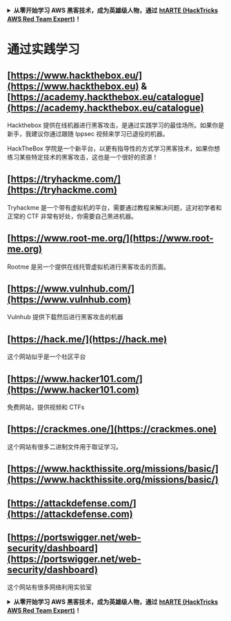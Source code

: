 <details>

<summary><strong>从零开始学习 AWS 黑客技术，成为英雄级人物，通过</strong> <a href="https://training.hacktricks.xyz/courses/arte"><strong>htARTE (HackTricks AWS Red Team Expert)</strong></a><strong>！</strong></summary>

支持 HackTricks 的其他方式：

* 如果您想在 **HackTricks 中看到您的公司广告** 或 **下载 HackTricks 的 PDF 版本**，请查看 [**订阅计划**](https://github.com/sponsors/carlospolop)！
* 获取 [**官方的 PEASS & HackTricks 商品**](https://peass.creator-spring.com)
* 发现 [**PEASS 家族**](https://opensea.io/collection/the-peass-family)，我们独家的 [**NFTs 集合**](https://opensea.io/collection/the-peass-family)
* **加入** 💬 [**Discord 群组**](https://discord.gg/hRep4RUj7f) 或 [**telegram 群组**](https://t.me/peass) 或在 **Twitter** 🐦 上 **关注** 我 [**@carlospolopm**](https://twitter.com/carlospolopm)**。**
* **通过向 [**HackTricks**](https://github.com/carlospolop/hacktricks) 和 [**HackTricks Cloud**](https://github.com/carlospolop/hacktricks-cloud) 的 github 仓库提交 PR 来分享您的黑客技巧。**

</details>


# 通过实践学习

## [https://www.hackthebox.eu/](https://www.hackthebox.eu) & [https://academy.hackthebox.eu/catalogue](https://academy.hackthebox.eu/catalogue)

Hackthebox 提供在线机器进行黑客攻击，是通过实践学习的最佳场所。如果你是新手，我建议你通过跟随 Ippsec 视频来学习已退役的机器。

HackTheBox 学院是一个新平台，以更有指导性的方式学习黑客技术，如果你想练习某些特定技术的黑客攻击，这也是一个很好的资源！

## [https://tryhackme.com/](https://tryhackme.com)

Tryhackme 是一个带有虚拟机的平台，需要通过教程来解决问题，这对初学者和正常的 CTF 非常有好处，你需要自己黑进机器。

## [https://www.root-me.org/](https://www.root-me.org)

Rootme 是另一个提供在线托管虚拟机进行黑客攻击的页面。

## [https://www.vulnhub.com/](https://www.vulnhub.com)

Vulnhub 提供下载然后进行黑客攻击的机器

## [https://hack.me/](https://hack.me)

这个网站似乎是一个社区平台

## [https://www.hacker101.com/](https://www.hacker101.com)

免费网站，提供视频和 CTFs

## [https://crackmes.one/](https://crackmes.one)

这个网站有很多二进制文件用于取证学习。

## [https://www.hackthissite.org/missions/basic/](https://www.hackthissite.org/missions/basic/)

## [https://attackdefense.com/](https://attackdefense.com)

## [https://portswigger.net/web-security/dashboard](https://portswigger.net/web-security/dashboard)
这个网站有很多网络利用实验室


<details>

<summary><strong>从零开始学习 AWS 黑客技术，成为英雄级人物，通过</strong> <a href="https://training.hacktricks.xyz/courses/arte"><strong>htARTE (HackTricks AWS Red Team Expert)</strong></a><strong>！</strong></summary>

支持 HackTricks 的其他方式：

* 如果您想在 **HackTricks 中看到您的公司广告** 或 **下载 HackTricks 的 PDF 版本**，请查看 [**订阅计划**](https://github.com/sponsors/carlospolop)！
* 获取 [**官方的 PEASS & HackTricks 商品**](https://peass.creator-spring.com)
* 发现 [**PEASS 家族**](https://opensea.io/collection/the-peass-family)，我们独家的 [**NFTs 集合**](https://opensea.io/collection/the-peass-family)
* **加入** 💬 [**Discord 群组**](https://discord.gg/hRep4RUj7f) 或 [**telegram 群组**](https://t.me/peass) 或在 **Twitter** 🐦 上 **关注** 我 [**@carlospolopm**](https://twitter.com/carlospolopm)**。**
* **通过向 [**HackTricks**](https://github.com/carlospolop/hacktricks) 和 [**HackTricks Cloud**](https://github.com/carlospolop/hacktricks-cloud) 的 github 仓库提交 PR 来分享您的黑客技巧。**

</details>
